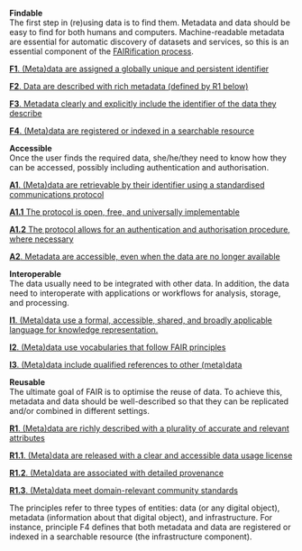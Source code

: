 
**Findable**  
The first step in (re)using data is to find them. Metadata and data should be easy to find for both humans and computers. Machine-readable metadata are essential for automatic discovery of datasets and services, so this is an essential component of the [FAIRification process](https://www.go-fair.org/fair-principles/fairification-process/).

[**F1**. (Meta)data are assigned a globally unique and persistent identifier](https://www.go-fair.org/fair-principles/fair-data-principles-explained/f1-meta-data-assigned-globally-unique-persistent-identifiers/)

[**F2**. Data are described with rich metadata (defined by R1 below)](https://www.go-fair.org/fair-principles/fair-data-principles-explained/f2-data-described-rich-metadata/)

[**F3**. Metadata clearly and explicitly include the identifier of the data they describe](https://www.go-fair.org/fair-principles/f3-metadata-clearly-explicitly-include-identifier-data-describe/)

[**F4**. (Meta)data are registered or indexed in a searchable resource](https://www.go-fair.org/fair-principles/f4-metadata-registered-indexed-searchable-resource/)

**Accessible**  
Once the user finds the required data, she/he/they need to know how they can be accessed, possibly including authentication and authorisation.

[**A1**. (Meta)data are retrievable by their identifier using a standardised communications protocol](https://www.go-fair.org/fair-principles/542-2/)

[**A1.1** The protocol is open, free, and universally implementable](https://www.go-fair.org/fair-principles/a1-1-protocol-open-free-universally-implementable/)

[**A1.2** The protocol allows for an authentication and authorisation procedure, where necessary](https://www.go-fair.org/fair-principles/a1-2-protocol-allows-authentication-authorisation-required/)

[**A2**. Metadata are accessible, even when the data are no longer available](https://www.go-fair.org/fair-principles/a2-metadata-accessible-even-data-no-longer-available/)

**Interoperable**  
The data usually need to be integrated with other data. In addition, the data need to interoperate with applications or workflows for analysis, storage, and processing.

[**I1**. (Meta)data use a formal, accessible, shared, and broadly applicable language for knowledge representation.](https://www.go-fair.org/fair-principles/i1-metadata-use-formal-accessible-shared-broadly-applicable-language-knowledge-representation/)

[**I2**. (Meta)data use vocabularies that follow FAIR principles](https://www.go-fair.org/fair-principles/i2-metadata-use-vocabularies-follow-fair-principles/)

[**I3**. (Meta)data include qualified references to other (meta)data](https://www.go-fair.org/fair-principles/i3-metadata-include-qualified-references-metadata/)

**Reusable**  
The ultimate goal of FAIR is to optimise the reuse of data. To achieve this, metadata and data should be well-described so that they can be replicated and/or combined in different settings.

[**R1**. (Meta)data are richly described with a plurality of accurate and relevant attributes](https://www.go-fair.org/fair-principles/r1-metadata-richly-described-plurality-accurate-relevant-attributes/)

[**R1.1**. (Meta)data are released with a clear and accessible data usage license](https://www.go-fair.org/fair-principles/r1-1-metadata-released-clear-accessible-data-usage-license/)

[**R1.2**. (Meta)data are associated with detailed provenance](https://www.go-fair.org/fair-principles/r1-2-metadata-associated-detailed-provenance/)

[**R1.3**. (Meta)data meet domain-relevant community standards](https://www.go-fair.org/fair-principles/r1-3-metadata-meet-domain-relevant-community-standards/)

The principles refer to three types of entities: data (or any digital object), metadata (information about that digital object), and infrastructure. For instance, principle F4 defines that both metadata and data are registered or indexed in a searchable resource (the infrastructure component).